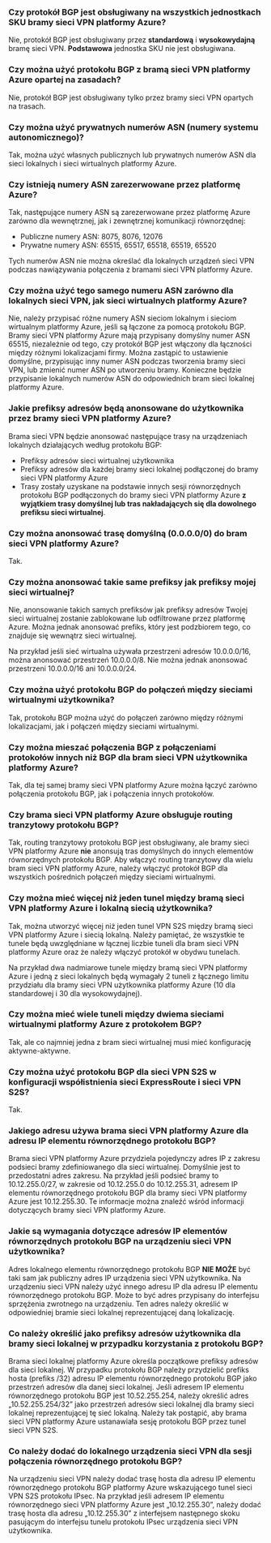 ### <a name="is-bgp-supported-on-all-azure-vpn-gateway-skus"></a>Czy protokół BGP jest obsługiwany na wszystkich jednostkach SKU bramy sieci VPN platformy Azure?
Nie, protokół BGP jest obsługiwany przez **standardową** i **wysokowydajną** bramę sieci VPN. **Podstawowa** jednostka SKU nie jest obsługiwana.

### <a name="can-i-use-bgp-with-azure-policy-based-vpn-gateways"></a>Czy można użyć protokołu BGP z bramą sieci VPN platformy Azure opartej na zasadach?
Nie, protokół BGP jest obsługiwany tylko przez bramy sieci VPN opartych na trasach.

### <a name="can-i-use-private-asns-autonomous-system-numbers"></a>Czy można użyć prywatnych numerów ASN (numery systemu autonomicznego)?
Tak, można użyć własnych publicznych lub prywatnych numerów ASN dla sieci lokalnych i sieci wirtualnych platformy Azure.

### <a name="are-there-asns-reserved-by-azure"></a>Czy istnieją numery ASN zarezerwowane przez platformę Azure?
Tak, następujące numery ASN są zarezerwowane przez platformę Azure zarówno dla wewnętrznej, jak i zewnętrznej komunikacji równorzędnej:

* Publiczne numery ASN: 8075, 8076, 12076
* Prywatne numery ASN: 65515, 65517, 65518, 65519, 65520

Tych numerów ASN nie można określać dla lokalnych urządzeń sieci VPN podczas nawiązywania połączenia z bramami sieci VPN platformy Azure.

### <a name="can-i-use-the-same-asn-for-both-on-premises-vpn-networks-and-azure-vnets"></a>Czy można użyć tego samego numeru ASN zarówno dla lokalnych sieci VPN, jak sieci wirtualnych platformy Azure?
Nie, należy przypisać różne numery ASN sieciom lokalnym i sieciom wirtualnym platformy Azure, jeśli są łączone za pomocą protokołu BGP. Bramy sieci VPN platformy Azure mają przypisany domyślny numer ASN 65515, niezależnie od tego, czy protokół BGP jest włączony dla łączności między różnymi lokalizacjami firmy. Można zastąpić to ustawienie domyślne, przypisując inny numer ASN podczas tworzenia bramy sieci VPN, lub zmienić numer ASN po utworzeniu bramy. Konieczne będzie przypisanie lokalnych numerów ASN do odpowiednich bram sieci lokalnej platformy Azure.

### <a name="what-address-prefixes-will-azure-vpn-gateways-advertise-to-me"></a>Jakie prefiksy adresów będą anonsowane do użytkownika przez bramy sieci VPN platformy Azure?
Brama sieci VPN będzie anonsować następujące trasy na urządzeniach lokalnych działających według protokołu BGP:

* Prefiksy adresów sieci wirtualnej użytkownika
* Prefiksy adresów dla każdej bramy sieci lokalnej podłączonej do bramy sieci VPN platformy Azure
* Trasy zostały uzyskane na podstawie innych sesji równorzędnych protokołu BGP podłączonych do bramy sieci VPN platformy Azure **z wyjątkiem trasy domyślnej lub tras nakładających się dla dowolnego prefiksu sieci wirtualnej**.

### <a name="can-i-advertise-default-route-00000-to-azure-vpn-gateways"></a>Czy można anonsować trasę domyślną (0.0.0.0/0) do bram sieci VPN platformy Azure?
Tak.

### <a name="can-i-advertise-the-exact-prefixes-as-my-virtual-network-prefixes"></a>Czy można anonsować takie same prefiksy jak prefiksy mojej sieci wirtualnej?

Nie, anonsowanie takich samych prefiksów jak prefiksy adresów Twojej sieci wirtualnej zostanie zablokowane lub odfiltrowane przez platformę Azure. Można jednak anonsować prefiks, który jest podzbiorem tego, co znajduje się wewnątrz sieci wirtualnej. 

Na przykład jeśli sieć wirtualna używała przestrzeni adresów 10.0.0.0/16, można anonsować przestrzeń 10.0.0.0/8. Nie można jednak anonsować przestrzeni 10.0.0.0/16 ani 10.0.0.0/24.

### <a name="can-i-use-bgp-with-my-vnet-to-vnet-connections"></a>Czy można użyć protokołu BGP do połączeń między sieciami wirtualnymi użytkownika?
Tak, protokołu BGP można użyć do połączeń zarówno między różnymi lokalizacjami, jak i połączeń między sieciami wirtualnymi.

### <a name="can-i-mix-bgp-with-non-bgp-connections-for-my-azure-vpn-gateways"></a>Czy można mieszać połączenia BGP z połączeniami protokołów innych niż BGP dla bram sieci VPN użytkownika platformy Azure?
Tak, dla tej samej bramy sieci VPN platformy Azure można łączyć zarówno połączenia protokołu BGP, jak i połączenia innych protokołów.

### <a name="does-azure-vpn-gateway-support-bgp-transit-routing"></a>Czy brama sieci VPN platformy Azure obsługuje routing tranzytowy protokołu BGP?
Tak, routing tranzytowy protokołu BGP jest obsługiwany, ale bramy sieci VPN platformy Azure **nie** anonsują tras domyślnych do innych elementów równorzędnych protokołu BGP. Aby włączyć routing tranzytowy dla wielu bram sieci VPN platformy Azure, należy włączyć protokół BGP dla wszystkich pośrednich połączeń między sieciami wirtualnymi.

### <a name="can-i-have-more-than-one-tunnel-between-azure-vpn-gateway-and-my-on-premises-network"></a>Czy można mieć więcej niż jeden tunel między bramą sieci VPN platformy Azure i lokalną siecią użytkownika?
Tak, można utworzyć więcej niż jeden tunel VPN S2S między bramą sieci VPN platformy Azure i siecią lokalną. Należy pamiętać, że wszystkie te tunele będą uwzględniane w łącznej liczbie tuneli dla bram sieci VPN platformy Azure oraz że należy włączyć protokół w obydwu tunelach.

Na przykład dwa nadmiarowe tunele między bramą sieci VPN platformy Azure i jedną z sieci lokalnych będą wymagały 2 tuneli z łącznego limitu przydziału dla bramy sieci VPN użytkownika platformy Azure (10 dla standardowej i 30 dla wysokowydajnej).

### <a name="can-i-have-multiple-tunnels-between-two-azure-vnets-with-bgp"></a>Czy można mieć wiele tuneli między dwiema sieciami wirtualnymi platformy Azure z protokołem BGP?
Tak, ale co najmniej jedna z bram sieci wirtualnej musi mieć konfigurację aktywne-aktywne.

### <a name="can-i-use-bgp-for-s2s-vpn-in-an-expressroutes2s-vpn-co-existence-configuration"></a>Czy można użyć protokołu BGP dla sieci VPN S2S w konfiguracji współistnienia sieci ExpressRoute i sieci VPN S2S?
Tak. 

### <a name="what-address-does-azure-vpn-gateway-use-for-bgp-peer-ip"></a>Jakiego adresu używa brama sieci VPN platformy Azure dla adresu IP elementu równorzędnego protokołu BGP?
Brama sieci VPN platformy Azure przydziela pojedynczy adres IP z zakresu podsieci bramy zdefiniowanego dla sieci wirtualnej. Domyślnie jest to przedostatni adres zakresu. Na przykład jeśli podsieć bramy to 10.12.255.0/27, w zakresie od 10.12.255.0 do 10.12.255.31, adresem IP elementu równorzędnego protokołu BGP dla bramy sieci VPN platformy Azure jest 10.12.255.30. Te informacje można znaleźć wśród informacji dotyczących bramy sieci VPN platformy Azure.

### <a name="what-are-the-requirements-for-the-bgp-peer-ip-addresses-on-my-vpn-device"></a>Jakie są wymagania dotyczące adresów IP elementów równorzędnych protokołu BGP na urządzeniu sieci VPN użytkownika?
Adres lokalnego elementu równorzędnego protokołu BGP **NIE MOŻE** być taki sam jak publiczny adres IP urządzenia sieci VPN użytkownika. Na urządzeniu sieci VPN należy użyć innego adresu IP dla adresu IP elementu równorzędnego protokołu BGP. Może to być adres przypisany do interfejsu sprzężenia zwrotnego na urządzeniu. Ten adres należy określić w odpowiedniej bramie sieci lokalnej reprezentującej daną lokalizację.

### <a name="what-should-i-specify-as-my-address-prefixes-for-the-local-network-gateway-when-i-use-bgp"></a>Co należy określić jako prefiksy adresów użytkownika dla bramy sieci lokalnej w przypadku korzystania z protokołu BGP?
Brama sieci lokalnej platformy Azure określa początkowe prefiksy adresów dla sieci lokalnej. W przypadku protokołu BGP należy przydzielić prefiks hosta (prefiks /32) adresu IP elementu równorzędnego protokołu BGP jako przestrzeń adresów dla danej sieci lokalnej. Jeśli adresem IP elementu równorzędnego protokołu BGP jest 10.52.255.254, należy określić adres „10.52.255.254/32” jako przestrzeń adresów sieci lokalnej dla bramy sieci lokalnej reprezentującej tę sieć lokalną. Należy tak postąpić, aby brama sieci VPN platformy Azure ustanawiała sesję protokołu BGP przez tunel sieci VPN S2S.

### <a name="what-should-i-add-to-my-on-premises-vpn-device-for-the-bgp-peering-session"></a>Co należy dodać do lokalnego urządzenia sieci VPN dla sesji połączenia równorzędnego protokołu BGP?
Na urządzeniu sieci VPN należy dodać trasę hosta dla adresu IP elementu równorzędnego protokołu BGP platformy Azure wskazującego tunel sieci VPN S2S protokołu IPsec. Na przykład jeśli adresem IP elementu równorzędnego sieci VPN platformy Azure jest „10.12.255.30”, należy dodać trasę hosta dla adresu „10.12.255.30” z interfejsem następnego skoku pasującym do interfejsu tunelu protokołu IPsec urządzenia sieci VPN użytkownika.



<!--HONumber=Jan17_HO3-->


